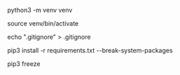 python3 -m venv venv

source venv/bin/activate

echo ".gitignore" > .gitignore

pip3 install -r requirements.txt  --break-system-packages

pip3 freeze


